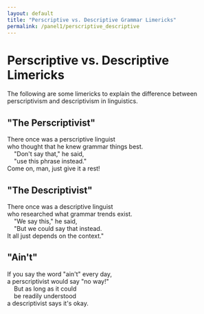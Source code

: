 ```yaml
---
layout: default
title: "Perscriptive vs. Descriptive Grammar Limericks"
permalink: /panel1/perscriptive_descriptive
---
```



# Perscriptive vs. Descriptive Limericks
The following are some limericks to explain the difference between perscriptivism and descriptivism in linguistics.


## "The Perscriptivist"
There once was a perscriptive linguist  
who thought that he knew grammar things best.  
&nbsp;&nbsp;&nbsp;&nbsp;"Don't say that," he said,  
&nbsp;&nbsp;&nbsp;&nbsp;"use this phrase instead."  
Come on, man, just give it a rest!


## "The Descriptivist"
There once was a descriptive linguist  
who researched what grammar trends exist.  
&nbsp;&nbsp;&nbsp;&nbsp;"We say this," he said,  
&nbsp;&nbsp;&nbsp;&nbsp;"But we could say that instead.  
It all just depends on the context."


## "Ain't"
If you say the word "ain't" every day,  
a perscriptivist would say "no way!"  
&nbsp;&nbsp;&nbsp;&nbsp;But as long as it could  
&nbsp;&nbsp;&nbsp;&nbsp;be readily understood  
a descriptivist says it's okay.

